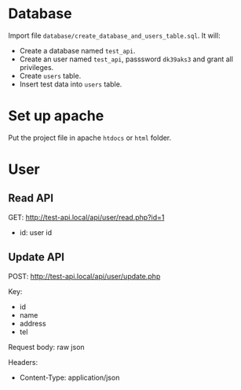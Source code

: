 # Database

Import file `database/create_database_and_users_table.sql`. It will:

- Create a database named `test_api`.
- Create an user named `test_api`, passsword `dk39aks3` and grant all privileges.
- Create `users` table.
- Insert test data into `users` table.

# Set up apache

Put the project file in apache `htdocs` or `html` folder.

# User
## Read API

GET: http://test-api.local/api/user/read.php?id=1

- id: user id 

## Update API

POST: http://test-api.local/api/user/update.php

Key:
- id
- name
- address
- tel

Request body: raw json

Headers: 

- Content-Type: application/json